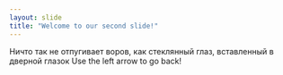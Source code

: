 ```yaml
---
layout: slide
title: "Welcome to our second slide!"
---
```

Ничто так не отпугивает воров, как стеклянный глаз, вставленный в дверной глазок
Use the left arrow to go back!
